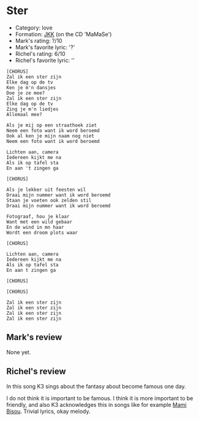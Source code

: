 # Ster

 * Category: love
 * Formation: [JKK](Jkk.md) (on the CD 'MaMaSe')
 * Mark's rating: ?/10
 * Mark's  favorite lyric: '?'
 * Richel's rating: 6/10
 * Richel's favorite lyric: ''

```
[CHORUS]
Zal ik een ster zijn
Elke dag op de tv
Ken je m'n dansjes
Doe je ze mee?
Zal ik een ster zijn
Elke dag op de tv
Zing je m'n liedjes
Allemaal mee?

Als je mij op een straathoek ziet
Neem een foto want ik word beroemd
Ook al ken je mijn naam nog niet
Neem een foto want ik word beroemd

Lichten aan, camera
Iedereen kijkt me na
Als ik op tafel sta
En aan 't zingen ga

[CHORUS]

Als je lekker uit feesten wil
Draai mijn nummer want ik word beroemd
Staan je voeten ook zelden stil
Draai mijn nummer want ik word beroemd

Fotograaf, hou je klaar
Want met een wild gebaar
En de wind in mn haar
Wordt een droom plots waar

[CHORUS]

Lichten aan, camera
Iedereen kijkt me na
Als ik op tafel sta
En aan t zingen ga

[CHORUS]

[CHORUS]

Zal ik een ster zijn
Zal ik een ster zijn
Zal ik een ster zijn
Zal ik een ster zijn 
```

## Mark's review

None yet.

## Richel's review

In this song K3 sings about the fantasy about become famous one day.

I do not think it is important to be famous. I think it is more important to be friendly, and also K3 acknowledges this in songs like for example [Mami Bisou](MamiBisou.md). Trivial lyrics, okay melody.
